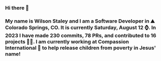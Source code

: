### Hi there 👋

### My name is Wilson Staley and I am a Software Developer in ⛰ Colorado Springs, CO.  It is currently Saturday, August 12 ⌚. In 2023 I have made 230 commits, 78 PRs, and contributed to 16 projects 👨‍💻. I am currently working at Compassion International 🏢 to help release children from poverty in Jesus' name!